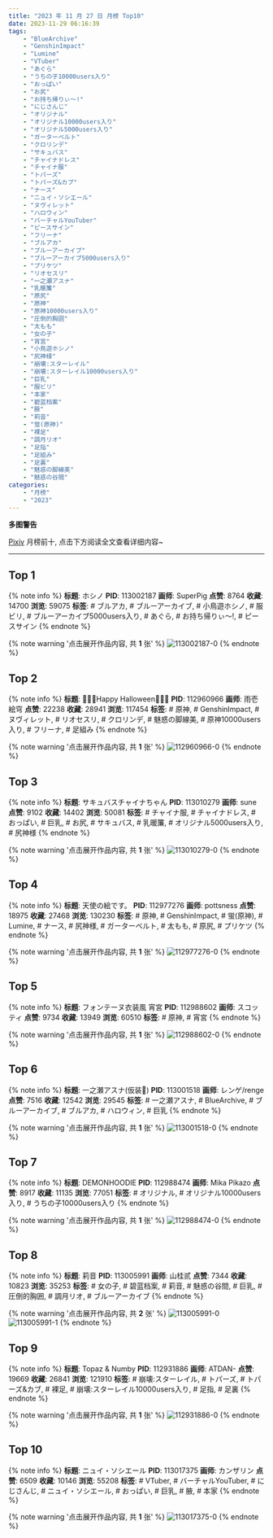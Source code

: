 ```yaml
---
title: "2023 年 11 月 27 日 月榜 Top10"
date: 2023-11-29 06:16:39
tags:
    - "BlueArchive"
    - "GenshinImpact"
    - "Lumine"
    - "VTuber"
    - "あぐら"
    - "うちの子10000users入り"
    - "おっぱい"
    - "お尻"
    - "お持ち帰りぃ〜!"
    - "にじさんじ"
    - "オリジナル"
    - "オリジナル10000users入り"
    - "オリジナル5000users入り"
    - "ガーターベルト"
    - "クロリンデ"
    - "サキュバス"
    - "チャイナドレス"
    - "チャイナ服"
    - "トパーズ"
    - "トパーズ&カブ"
    - "ナース"
    - "ニュイ・ソシエール"
    - "ヌヴィレット"
    - "ハロウィン"
    - "バーチャルYouTuber"
    - "ピースサイン"
    - "フリーナ"
    - "ブルアカ"
    - "ブルーアーカイブ"
    - "ブルーアーカイブ5000users入り"
    - "プリケツ"
    - "リオセスリ"
    - "一之瀬アスナ"
    - "乳暖簾"
    - "原尻"
    - "原神"
    - "原神10000users入り"
    - "圧倒的胸囲"
    - "太もも"
    - "女の子"
    - "宵宮"
    - "小鳥遊ホシノ"
    - "尻神様"
    - "崩壊:スターレイル"
    - "崩壊:スターレイル10000users入り"
    - "巨乳"
    - "服ビリ"
    - "本家"
    - "碧蓝档案"
    - "腋"
    - "莉音"
    - "蛍(原神)"
    - "裸足"
    - "調月リオ"
    - "足指"
    - "足組み"
    - "足裏"
    - "魅惑の脚線美"
    - "魅惑の谷間"
categories:
    - "月榜"
    - "2023"
---
```


<i class="fa fa-triangle-exclamation"></i>**多图警告**<i class="fa fa-triangle-exclamation"></i>

[Pixiv](https://www.pixiv.net/) 月榜前十, 点击下方阅读全文查看详细内容~

<!-- more -->

---

## Top 1

{% note info %}
**标题**: ホシノ
**PID**: 113002187 **画师**: SuperPig
**点赞**: 8764 **收藏**: 14700 **浏览**: 59075
**标签**: # ブルアカ, # ブルーアーカイブ, # 小鳥遊ホシノ, # 服ビリ, # ブルーアーカイブ5000users入り, # あぐら, # お持ち帰りぃ〜!, # ピースサイン
{% endnote %}

{% note warning '点击展开作品内容, 共 **1** 张' %}
![113002187-0](https://i.pixiv.re/img-original/img/2023/10/31/11/55/48/113002187_p0.png)
{% endnote %}

## Top 2

{% note info %}
**标题**: 🎃👻💜Happy Halloween💜👻🎃
**PID**: 112960966 **画师**: 雨壱絵穹
**点赞**: 22238 **收藏**: 28941 **浏览**: 117454
**标签**: # 原神, # GenshinImpact, # ヌヴィレット, # リオセスリ, # クロリンデ, # 魅惑の脚線美, # 原神10000users入り, # フリーナ, # 足組み
{% endnote %}

{% note warning '点击展开作品内容, 共 **1** 张' %}
![112960966-0](https://i.pixiv.re/img-original/img/2023/10/30/00/00/34/112960966_p0.jpg)
{% endnote %}

## Top 3

{% note info %}
**标题**: サキュバスチャイナちゃん
**PID**: 113010279 **画师**: sune
**点赞**: 9102 **收藏**: 14402 **浏览**: 50081
**标签**: # チャイナ服, # チャイナドレス, # おっぱい, # 巨乳, # お尻, # サキュバス, # 乳暖簾, # オリジナル5000users入り, # 尻神様
{% endnote %}

{% note warning '点击展开作品内容, 共 **1** 张' %}
![113010279-0](https://i.pixiv.re/img-original/img/2023/10/31/18/02/31/113010279_p0.jpg)
{% endnote %}

## Top 4

{% note info %}
**标题**: 天使の絵です。
**PID**: 112977276 **画师**: pottsness
**点赞**: 18975 **收藏**: 27468 **浏览**: 130230
**标签**: # 原神, # GenshinImpact, # 蛍(原神), # Lumine, # ナース, # 尻神様, # ガーターベルト, # 太もも, # 原尻, # プリケツ
{% endnote %}

{% note warning '点击展开作品内容, 共 **1** 张' %}
![112977276-0](https://i.pixiv.re/img-original/img/2023/10/30/18/00/10/112977276_p0.jpg)
{% endnote %}

## Top 5

{% note info %}
**标题**: フォンテーヌ衣装風 宵宮
**PID**: 112988602 **画师**: スコッティ
**点赞**: 9734 **收藏**: 13949 **浏览**: 60510
**标签**: # 原神, # 宵宮
{% endnote %}

{% note warning '点击展开作品内容, 共 **1** 张' %}
![112988602-0](https://i.pixiv.re/img-original/img/2023/10/31/00/00/25/112988602_p0.jpg)
{% endnote %}

## Top 6

{% note info %}
**标题**: 一之瀬アスナ(仮装🐺)
**PID**: 113001518 **画师**: レンゲ/renge
**点赞**: 7516 **收藏**: 12542 **浏览**: 29545
**标签**: # 一之瀬アスナ, # BlueArchive, # ブルーアーカイブ, # ブルアカ, # ハロウィン, # 巨乳
{% endnote %}

{% note warning '点击展开作品内容, 共 **1** 张' %}
![113001518-0](https://i.pixiv.re/img-original/img/2023/10/31/11/16/39/113001518_p0.jpg)
{% endnote %}

## Top 7

{% note info %}
**标题**: DEMONHOODIE
**PID**: 112988474 **画师**: Mika Pikazo
**点赞**: 8917 **收藏**: 11135 **浏览**: 77051
**标签**: # オリジナル, # オリジナル10000users入り, # うちの子10000users入り
{% endnote %}

{% note warning '点击展开作品内容, 共 **1** 张' %}
![112988474-0](https://i.pixiv.re/img-original/img/2023/10/31/00/00/06/112988474_p0.png)
{% endnote %}

## Top 8

{% note info %}
**标题**: 莉音
**PID**: 113005991 **画师**: 山桂贰
**点赞**: 7344 **收藏**: 10823 **浏览**: 35253
**标签**: # 女の子, # 碧蓝档案, # 莉音, # 魅惑の谷間, # 巨乳, # 圧倒的胸囲, # 調月リオ, # ブルーアーカイブ
{% endnote %}

{% note warning '点击展开作品内容, 共 **2** 张' %}
![113005991-0](https://i.pixiv.re/img-original/img/2023/10/31/15/09/45/113005991_p0.jpg)
![113005991-1](https://i.pixiv.re/img-original/img/2023/10/31/15/09/45/113005991_p1.jpg)
{% endnote %}

## Top 9

{% note info %}
**标题**: Topaz & Numby
**PID**: 112931886 **画师**: ATDAN-
**点赞**: 19669 **收藏**: 26841 **浏览**: 121910
**标签**: # 崩壊:スターレイル, # トパーズ, # トパーズ&カブ, # 裸足, # 崩壊:スターレイル10000users入り, # 足指, # 足裏
{% endnote %}

{% note warning '点击展开作品内容, 共 **1** 张' %}
![112931886-0](https://i.pixiv.re/img-original/img/2023/10/29/02/17/51/112931886_p0.jpg)
{% endnote %}

## Top 10

{% note info %}
**标题**: ニュイ・ソシエール
**PID**: 113017375 **画师**: カンザリン
**点赞**: 6509 **收藏**: 10146 **浏览**: 55208
**标签**: # VTuber, # バーチャルYouTuber, # にじさんじ, # ニュイ・ソシエール, # おっぱい, # 巨乳, # 腋, # 本家
{% endnote %}

{% note warning '点击展开作品内容, 共 **1** 张' %}
![113017375-0](https://i.pixiv.re/img-original/img/2023/10/31/20/51/29/113017375_p0.png)
{% endnote %}
